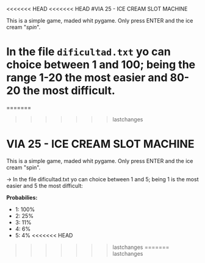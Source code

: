 <<<<<<< HEAD
<<<<<<< HEAD
#VIA 25 -  ICE CREAM SLOT MACHINE

This is a simple game, maded whit pygame. Only press ENTER and the ice cream "*spin*".

In the file `dificultad.txt` yo can choice between 1 and 100; being the range 1-20 the most easier and 80-20 the most difficult.
=======
=======
>>>>>>> lastchanges

# VIA 25 - ICE CREAM SLOT MACHINE

This is a simple game, maded whit pygame. Only press ENTER and the ice cream "spin".

-> In the file dificultad.txt yo can choice between 1 and 5; being 1 is the most easier and 5 the most difficult:

**Probabilies:**

* 1: 100%
* 2: 25%
* 3: 11%
* 4: 6%
* 5: 4%
<<<<<<< HEAD
>>>>>>> lastchanges
=======
>>>>>>> lastchanges

